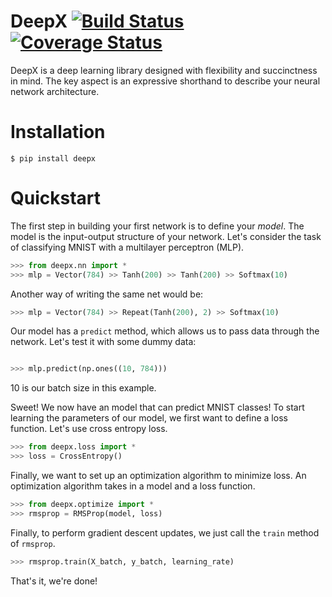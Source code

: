 # DeepX [![Build Status](https://travis-ci.org/sharadmv/deepx.svg)](https://travis-ci.org/sharadmv/deepx) [![Coverage Status](https://coveralls.io/repos/sharadmv/deepx/badge.svg?branch=master&service=github)](https://coveralls.io/github/sharadmv/deepx?branch=master)
DeepX is a deep learning library designed with flexibility and succinctness in mind.
The key aspect is an expressive shorthand to describe your neural network architecture.

Installation
====================================

```
$ pip install deepx
```

Quickstart
=================================

The first step in building your first network is to define your *model*.
The model is the input-output structure of your network.
Let's consider the task of classifying MNIST with a multilayer perceptron (MLP).

```python
>>> from deepx.nn import *
>>> mlp = Vector(784) >> Tanh(200) >> Tanh(200) >> Softmax(10)
```
Another way of writing the same net would be:
```python
>>> mlp = Vector(784) >> Repeat(Tanh(200), 2) >> Softmax(10)
```

Our model has a `predict` method, which allows us to pass data through the network. Let's test it with
some dummy data:
```python

>>> mlp.predict(np.ones((10, 784)))
```

10 is our batch size in this example.

Sweet! We now have an model that can predict MNIST classes! To start learning the parameters
of our model, we first want to define a loss function. Let's use cross entropy loss.

```python
>>> from deepx.loss import *
>>> loss = CrossEntropy()
```

Finally, we want to set up an optimization algorithm to minimize loss. An optimization algorithm takes in
a model and a loss function.

```python
>>> from deepx.optimize import *
>>> rmsprop = RMSProp(model, loss)
```

Finally, to perform gradient descent updates, we just call the `train` method of `rmsprop`.

```python
>>> rmsprop.train(X_batch, y_batch, learning_rate)
```

That's it, we're done!
